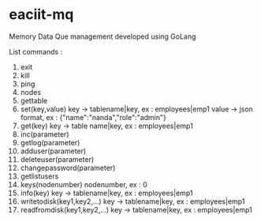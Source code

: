# eaciit-mq
Memory Data Que management developed using GoLang


List commands :

1.  exit
2.  kill
3.  ping
4.  nodes
5.  gettable
6.  set(key,value)
    key   -> tablename|key, ex : employees|emp1
    value -> json format, ex : {"name":"nanda","role":"admin"}
7.  get(key)
    key   -> table name|key, ex : employees|emp1
8.  inc(parameter)
9.  getlog(parameter)
10. adduser(parameter)
11. deleteuser(parameter)
12. changepassword(parameter)
13. getlistusers
14. keys(nodenumber)
    nodenumber, ex : 0
15. info(key)
    key   -> tablename|key, ex : employees|emp1
16. writetodisk(key1,key2,...)
    key   -> tablename|key, ex : employees|emp1
17. readfromdisk(key1,key2,...)
    key   -> tablename|key, ex : employees|emp1
